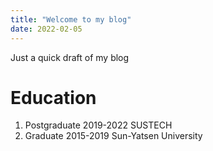 ```yaml
---
title: "Welcome to my blog"
date: 2022-02-05
---
```

Just a quick draft of my blog
# Education
1. Postgraduate 2019-2022 SUSTECH 
2. Graduate 2015-2019 Sun-Yatsen University 
